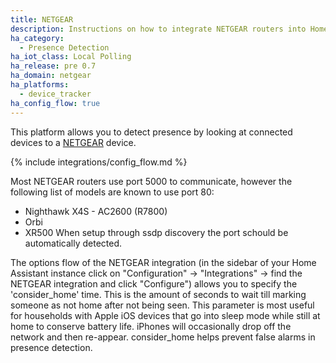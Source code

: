 ```yaml
---
title: NETGEAR
description: Instructions on how to integrate NETGEAR routers into Home Assistant.
ha_category:
  - Presence Detection
ha_iot_class: Local Polling
ha_release: pre 0.7
ha_domain: netgear
ha_platforms:
  - device_tracker
ha_config_flow: true
---
```


This platform allows you to detect presence by looking at connected devices to a [NETGEAR](https://www.netgear.com/) device.

{% include integrations/config_flow.md %}

Most NETGEAR routers use port 5000 to communicate, however the following list of models are known to use port 80:
- Nighthawk X4S - AC2600 (R7800)
- Orbi
- XR500
When setup through ssdp discovery the port schould be automatically detected.

The options flow of the NETGEAR integration (in the sidebar of your Home Assistant instance click on "Configuration" -> "Integrations" -> find the NETGEAR integration and click "Configure") allows you to specify the 'consider_home' time. This is the amount of seconds to wait till marking someone as not home after not being seen. This parameter is most useful for households with Apple iOS devices that go into sleep mode while still at home to conserve battery life. iPhones will occasionally drop off the network and then re-appear. consider_home helps prevent false alarms in presence detection.
